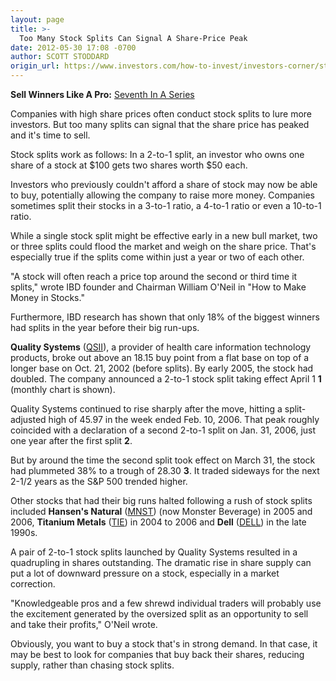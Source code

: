 ```yaml
---
layout: page
title: >-
  Too Many Stock Splits Can Signal A Share-Price Peak
date: 2012-05-30 17:08 -0700
author: SCOTT STODDARD
origin_url: https://www.investors.com/how-to-invest/investors-corner/stock-splits-can-signal-a-peak-in-share-prices/
---
```


**Sell Winners Like A Pro:** [Seventh In A Series](http://news.investors.com/specialreport/611488/201205211612/how-to-sell-winners-like-a-pro.aspx)

Companies with high share prices often conduct stock splits to lure more investors. But too many splits can signal that the share price has peaked and it's time to sell.

Stock splits work as follows: In a 2-to-1 split, an investor who owns one share of a stock at \$100 gets two shares worth \$50 each.

Investors who previously couldn't afford a share of stock may now be able to buy, potentially allowing the company to raise more money. Companies sometimes split their stocks in a 3-to-1 ratio, a 4-to-1 ratio or even a 10-to-1 ratio.

While a single stock split might be effective early in a new bull market, two or three splits could flood the market and weigh on the share price. That's especially true if the splits come within just a year or two of each other.

"A stock will often reach a price top around the second or third time it splits," wrote IBD founder and Chairman William O'Neil in "How to Make Money in Stocks."

Furthermore, IBD research has shown that only 18% of the biggest winners had splits in the year before their big run-ups.

**Quality Systems** ([QSII](https://research.investors.com/quote.aspx?symbol=QSII)), a provider of health care information technology products, broke out above an 18.15 buy point from a flat base on top of a longer base on Oct. 21, 2002 (before splits). By early 2005, the stock had doubled. The company announced a 2-to-1 stock split taking effect April 1 **1** (monthly chart is shown).

Quality Systems continued to rise sharply after the move, hitting a split-adjusted high of 45.97 in the week ended Feb. 10, 2006. That peak roughly coincided with a declaration of a second 2-to-1 split on Jan. 31, 2006, just one year after the first split **2**.

But by around the time the second split took effect on March 31, the stock had plummeted 38% to a trough of 28.30 **3**. It traded sideways for the next 2-1/2 years as the S&P 500 trended higher.

Other stocks that had their big runs halted following a rush of stock splits included **Hansen's Natural** ([MNST](https://research.investors.com/quote.aspx?symbol=MNST)) (now Monster Beverage) in 2005 and 2006, **Titanium Metals** ([TIE](https://research.investors.com/quote.aspx?symbol=TIE)) in 2004 to 2006 and **Dell** ([DELL](https://research.investors.com/quote.aspx?symbol=DELL)) in the late 1990s.

A pair of 2-to-1 stock splits launched by Quality Systems resulted in a quadrupling in shares outstanding. The dramatic rise in share supply can put a lot of downward pressure on a stock, especially in a market correction.

"Knowledgeable pros and a few shrewd individual traders will probably use the excitement generated by the oversized split as an opportunity to sell and take their profits," O'Neil wrote.

Obviously, you want to buy a stock that's in strong demand. In that case, it may be best to look for companies that buy back their shares, reducing supply, rather than chasing stock splits.
